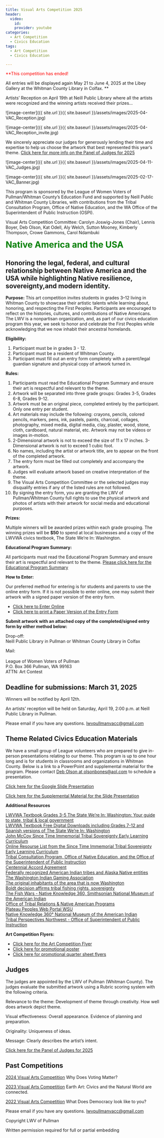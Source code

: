 ```yaml
---
title: Visual Arts Competition 2025
header:
  video:
    id:
    provider: youtube
categories:
  - Art Competition
  - Civics Education
tags:
  - Art Competition
  - Civics Education

---
```

<span style="color:red; font-size:1em;"> **This competition has ended!

All entries will be displayed again May 21 to June 4, 2025 at the Libey Gallery at the Whitman County Library in Colfax. ** </span>

Artists’ Reception on April 19th at Neill Public Library where all the artists were recognized and the winning artists received their prizes…

![image-center]({{ site.url }}{{ site.baseurl }}/assets/images/2025-04-VAC_Reception.jpg)

![image-center]({{ site.url }}{{ site.baseurl }}/assets/images/2025-04-VAC_Reception_invite.jpg)

We sincerely appreciate our judges for generously lending their time and expertise to help us choose the artwork that best represented this year’s theme.  [Click here for more info on the Panel of Judges for 2025](https://lwvpullman.org/assets/PDFs/2025-04-VAC_Judges.pdf)

![image-center]({{ site.url }}{{ site.baseurl }}/assets/images/2025-04-11-VAC_Judges.jpg)

![image-center]({{ site.url }}{{ site.baseurl }}/assets/images/2025-02-17-VAC_Banner.jpg)

This program is sponsored by the League of Women Voters of Pullman/Whitman County’s Education Fund and supported by Neill Public and Whitman County Libraries, with contributions from the Tribal Consultation Program, Office of Native Education, and the WA Office of the Superintendent of Public Instruction (OSPI).

Visual Arts Competition Committee:  Carolyn Joswig-Jones (Chair), Lennis Boyer, Deb Olson, Kat Odell, Aly Welch, Sutton Mooney, Kimberly Thompson, Crowe Gammons, Carol Ndambuki

<span style="color:green; font-size:2em;"> **Native America and the USA** </span>

## Honoring the legal, federal, and cultural relationship between Native America and the USA while highlighting Native resilience, sovereignty,and modern identity.

**Purpose:**
This art competition invites students in grades 3–12 living in Whitman County to showcase their artistic talents while learning about, honoring, and respecting the First Peoples. Participants are encouraged to reflect on the histories, cultures, and contributions of Native Americans.  The LWV is a nonpartisan organization, and, as part of our civics education program this year, we seek to honor and celebrate the First Peoples while acknowledging that we now inhabit their ancestral homelands.

**Eligibility:**
1.	Participant must be in grades 3 - 12.
2.	Participant must be a resident of Whitman County.
3.	Participant must fill out an entry form completely with a parent/legal guardian signature and physical copy of artwork turned in.

**Rules:**
1.	Participants must read the Educational Program Summary and ensure their art is respectful and relevant to the theme.  
2.	Artwork will be separated into three grade groups:  Grades 3-5, Grades 6-8, Grades 9-12.
3.	Artwork must be an original piece, completed entirely by the participant.  Only one entry per student.
4.	Art materials may include the following: crayons, pencils, colored pencils, markers, pens, ink, pastels, paints, charcoal, collages, photography, mixed media, digital media, clay, plaster, wood, stone, cloth, cardboard, natural material, etc. Artwork may not be videos or images in-motion.
5.	2-Dimensional artwork is not to exceed the size of 11 x 17 inches.  3-Dimensional artwork is not to exceed 1 cubic foot.
6.	No names, including the artist or artwork title, are to appear on the front of the completed artwork.
7.	The entry form must be filled out completely and accompany the artwork.
8.	Judges will evaluate artwork based on creative interpretation of the theme.  
9.	The Visual Arts Competition Committee or the selected judges may disqualify entries if any of the listed rules are not followed. 
10.	By signing the entry form, you are granting the LWV of Pullman/Whitman County full rights to use the physical artwork and photos of artists with their artwork for social media and educational purposes.

**Prizes:**

Multiple winners will be awarded prizes within each grade grouping.  The winning prizes will be **$50** to spend at local businesses and a copy of the LWVWA civics textbook, The State We’re In: Washington.  

**Educational Program Summary:**

All participants must read the Educational Program Summary and ensure their art is respectful and relevant to the theme.  [Please click here for the Educational Program Summary](https://lwvpullman.org/assets/PDFs/2025-02-17-Program_Summary.pdf)

**How to Enter:**

Our preferred method for entering is for students and parents to use the online entry form.  If it is not possible to enter online, one may submit their artwork with a signed paper version of the entry form.  
* [Click here to Enter Online](https://docs.google.com/forms/d/e/1FAIpQLSeUjaWFveya7I8TcbtVnEbqM7H3W3hK43ely4DoLRyz1UJTfA/viewform)
* [Click here to print a Paper Version of the Entry Form](https://lwvpullman.org/assets/PDFs/2025-02-17-Entry_Form.pdf)

**Submit artwork with an attached copy of the completed/signed entry form by either method below:**

Drop-off:
<br/>
Neill Public Library in Pullman or Whitman County Library in Colfax

Mail: 	
<br/>
League of Women Voters of Pullman
<br/>
P.O. Box 366 Pullman, WA 99163
<br/>
ATTN: Art Contest
<br/>

## Deadline for submissions: March 31, 2025

Winners will be notified by April 12th.

An artists’ reception will be held on Saturday, April 19, 2:00 p.m. at Neill Public Library in Pullman.

Please email if you have any questions.
[lwvpullmanvacc@gmail.com](mailto:lwvpullmanvacc@gmail.com)

## Theme Related Civics Education Materials

We have a small group of League volunteers who are prepared to give in-person presentations relating to our theme.  This program is up to one hour long and is for students in classrooms and organizations in Whitman County.  Below is a link to a PowerPoint and supplemental material for the program.  Please contact [Deb Olson at olsonbones@aol.com](mailto:olsonbones@aol.com) to schedule a presentation.

[Click here for the Google Slide Presentation](https://docs.google.com/presentation/d/1oTDFE8e3e-5UPW-W86GCS_7T__Bj95wRQAOOAKH7C-k/edit#slide=id.p)

[Click here for the Supplemental Material for the Slide Presentation](https://lwvpullman.org/assets/PDFs/2025-02-17-Native_American_and_USA_Program1.pdf)

**Additional Resources**

[LWVWA Textbook Grades 3-5  The State We’re In: Washington: Your guide to state, tribal & local government](https://oercommons.s3.amazonaws.com/media/courseware/relatedresource/file/SWIW-ElementaryBook-2020i.pdf)
<br/>
[LWVWA Textbook Free Digital Downloads including Grades 7-12 and Spanish versions of The State We’re In: Washington](https://lwvwaef.org/collections/digital-downloads)
<br/>
[John McCoy Since Time Immemorial Tribal Sovereignty Early Learning Curriculum](https://ospi.k12.wa.us/student-success/resources-subject-area/john-mccoy-lulilas-time-immemorial-tribal-sovereignty-washington-state)
<br/>
[Online Resourse List from the Since Time Immemorial Tribal Sovereignty Early Learning Curriculum](https://dcyf.wa.gov/sites/default/files/tribal-training/Resources1_Online_Resources_v3.27.2017.pdf)
<br/>
[Tribal Consultation Program, Office of Native Education, and the Office of the Superintendent of Public Instruction](https://ospi.k12.wa.us/student-success/access-opportunity-education/native-education/tribal-consultation)
<br/>
[Centennial Accord Agreement](https://goia.wa.gov/relations/centennial-accord)
<br/>
[Federally recognized American Indian tribes and Alaska Native entities](https://www.usa.gov/indian-tribes-alaska-native)
<br/>
[The Washington Indian Gaming Association](https://www.washingtonindiangaming.org)
<br/>
[The original inhabitants of the area that is now Washington](http://www.native-languages.org/washington.htm)
<br/>
[Boldt decision affirms tribal fishing rights, sovereignty](https://www.courts.wa.gov/content/publicupload/eclips/2024%2002%2020%20It%20Happened%20Here%20Boldt%20decision%20affirms%20tribal%20fishing%20rights%20sovereignty.pdf)
<br/>
[The Fish Wars - Native Knowledge 360, Smithsonian National Museum of the American Indian](https://americanindian.si.edu/nk360/pnw-fish-wars#title)
<br/>
[Office of Tribal Relations & Native American Programs](https://native.wsu.edu)
<br/>
[Plateau Peoples Web Portal WSU](https://plateauportal.libraries.wsu.edu)
<br/>
[Native Knowledge 360° National Museum of the American Indian](https://americanindian.si.edu/nk360/)
<br/>
[Tribal Perspectives Northwest - Office of Superintendent of Public Instruction](https://www.youtube.com/watch?v=4f1ESMsLXtg)

**Art Competition Flyers:**
* [Click here for the Art Competition Flyer](https://lwvpullman.org/assets/PDFs/2025-02-17-Art_Comp_Flyer.pdf)
* [Click here for promotional poster](https://lwvpullman.org/assets/PDFs/2025-02-17-Poster.pdf)
* [Click here for promotional quarter sheet flyers](https://lwvpullman.org/assets/PDFs/2025-02-17-Quarter_Page_Flyer_Sheet.pdf)

## Judges

The judges are appointed by the LWV of Pullman (Whitman County).  The judges evaluate the submitted artwork using a Rubric scoring system with the following criteria.

Relevance to the theme:  Development of theme through creativity. How well does artwork depict theme.

Visual effectiveness:  Overall appearance. Evidence of planning and preparation.

Originality:  Uniqueness of ideas.

Message:  Clearly describes the artist’s intent.

[Click here for the Panel of Judges for 2025](https://lwvpullman.org/assets/PDFs/2025-04-VAC_Judges.pdf)

## Past Competitions

[2024 Visual Arts Competition](https://lwvpullman.org/docs/art%20competition/civics%20education/Visual_Arts_Competition_24/) Why Does Voting Matter?

[2023 Visual Arts Competition](https://lwvpullman.org/docs/art%20competition/civics%20education/Visual_Arts_Competition_23) Earth Art: Civics and the Natural World are connected.

[2022 Visual Arts Competition](https://lwvpullman.org/docs/art%20contest/civics%20education/Visual_Arts_Competition_22/) What Does Democracy look like to you? 

Please email if you have any questions.
[lwvpullmanvacc@gmail.com](mailto:lwvpullmanvacc@gmail.com)

Copyright LWV of Pullman

Written permission required for full or partial embedding

<!---the title to whatever you want the post to be titled
change the ID out to the end of the youtube link https://youtu.be/r61ARK4Qv9c -->
